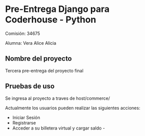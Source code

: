 # Pre-Entrega Django para Coderhouse - Python

Comisión: 34675

Alumna: Vera Alice Alicia

## Nombre del proyecto

Tercera pre-entrega del proyecto final

## Pruebas de uso

Se ingresa al proyecto a traves de host/commerce/

Actualmente los usuarios pueden realizar las siguientes acciones:

- Iniciar Sesión
- Registrarse
- Acceder a su billetera virtual y cargar saldo -

